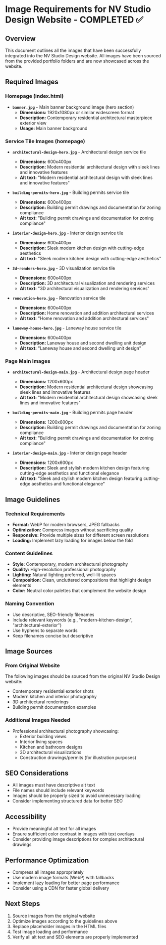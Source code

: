 # Image Requirements for NV Studio Design Website - COMPLETED ✅

## Overview
This document outlines all the images that have been successfully integrated into the NV Studio Design website. All images have been sourced from the provided portfolio folders and are now showcased across the website.

## Required Images

### Homepage (index.html)
- **`banner.jpg`** - Main banner background image (hero section)
  - **Dimensions:** 1920x1080px or similar widescreen format
  - **Description:** Contemporary residential architectural masterpiece exterior view
  - **Usage:** Main banner background

### Service Tile Images (homepage)
- **`architectural-design-hero.jpg`** - Architectural design service tile
  - **Dimensions:** 600x400px
  - **Description:** Modern residential architectural design with sleek lines and innovative features
  - **Alt text:** "Modern residential architectural design with sleek lines and innovative features"

- **`building-permits-hero.jpg`** - Building permits service tile
  - **Dimensions:** 600x400px
  - **Description:** Building permit drawings and documentation for zoning compliance
  - **Alt text:** "Building permit drawings and documentation for zoning compliance"

- **`interior-design-hero.jpg`** - Interior design service tile
  - **Dimensions:** 600x400px
  - **Description:** Sleek modern kitchen design with cutting-edge aesthetics
  - **Alt text:** "Sleek modern kitchen design with cutting-edge aesthetics"

- **`3d-renders-hero.jpg`** - 3D visualization service tile
  - **Dimensions:** 600x400px
  - **Description:** 3D architectural visualization and rendering services
  - **Alt text:** "3D architectural visualization and rendering services"

- **`renovation-hero.jpg`** - Renovation service tile
  - **Dimensions:** 600x400px
  - **Description:** Home renovation and addition architectural services
  - **Alt text:** "Home renovation and addition architectural services"

- **`laneway-house-hero.jpg`** - Laneway house service tile
  - **Dimensions:** 600x400px
  - **Description:** Laneway house and second dwelling unit design
  - **Alt text:** "Laneway house and second dwelling unit design"

### Page Main Images
- **`architectural-design-main.jpg`** - Architectural design page header
  - **Dimensions:** 1200x600px
  - **Description:** Modern residential architectural design showcasing sleek lines and innovative features
  - **Alt text:** "Modern residential architectural design showcasing sleek lines and innovative features"

- **`building-permits-main.jpg`** - Building permits page header
  - **Dimensions:** 1200x600px
  - **Description:** Building permit drawings and documentation for zoning compliance
  - **Alt text:** "Building permit drawings and documentation for zoning compliance"

- **`interior-design-main.jpg`** - Interior design page header
  - **Dimensions:** 1200x600px
  - **Description:** Sleek and stylish modern kitchen design featuring cutting-edge aesthetics and functional elegance
  - **Alt text:** "Sleek and stylish modern kitchen design featuring cutting-edge aesthetics and functional elegance"

## Image Guidelines

### Technical Requirements
- **Format:** WebP for modern browsers, JPEG fallbacks
- **Optimization:** Compress images without sacrificing quality
- **Responsive:** Provide multiple sizes for different screen resolutions
- **Loading:** Implement lazy loading for images below the fold

### Content Guidelines
- **Style:** Contemporary, modern architectural photography
- **Quality:** High-resolution professional photography
- **Lighting:** Natural lighting preferred, well-lit spaces
- **Composition:** Clean, uncluttered compositions that highlight design elements
- **Color:** Neutral color palettes that complement the website design

### Naming Convention
- Use descriptive, SEO-friendly filenames
- Include relevant keywords (e.g., "modern-kitchen-design", "architectural-exterior")
- Use hyphens to separate words
- Keep filenames concise but descriptive

## Image Sources

### From Original Website
The following images should be sourced from the original NV Studio Design website:
- Contemporary residential exterior shots
- Modern kitchen and interior photography
- 3D architectural renderings
- Building permit documentation examples

### Additional Images Needed
- Professional architectural photography showcasing:
  - Exterior building views
  - Interior living spaces
  - Kitchen and bathroom designs
  - 3D architectural visualizations
  - Construction drawings/permits (for illustration purposes)

## SEO Considerations
- All images must have descriptive alt text
- File names should include relevant keywords
- Images should be properly sized to avoid unnecessary loading
- Consider implementing structured data for better SEO

## Accessibility
- Provide meaningful alt text for all images
- Ensure sufficient color contrast in images with text overlays
- Consider providing image descriptions for complex architectural drawings

## Performance Optimization
- Compress all images appropriately
- Use modern image formats (WebP) with fallbacks
- Implement lazy loading for better page performance
- Consider using a CDN for faster global delivery

## Next Steps
1. Source images from the original website
2. Optimize images according to the guidelines above
3. Replace placeholder images in the HTML files
4. Test image loading and performance
5. Verify all alt text and SEO elements are properly implemented 
